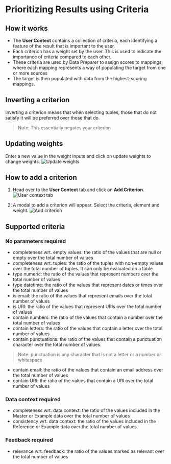# Prioritizing Results using Criteria

## How it works
- The **User Context** contains a collection of criteria, each identifying a feature of the result that is important to the user. 
 - Each criterion has a weight set by the user. This is used to indicate the importance of criteria compared to each other. 
- These criteria are used by Data Preparer to assign scores to mappings, where each mapping represents a way of populating the target from one or more sources
- The target is then populated with data from the highest-scoring mappings.

## Inverting a criterion
Inverting a criterion means that when selecting tuples, those that do not satisfy it will be preferred over those that do. 
> Note: This essentially negates your criterion

## Updating weights
Enter a new value in the weight inputs and click on update weights to change weights.
![Update weights](blob:https://imgur.com/41d64bb2-7c3c-4081-b1c1-ee9b4c010b76)

## How to add a criterion
1. Head over to the **User Context** tab and click on **Add Criterion**.
![User context tab](blob:https://imgur.com/c5d137c1-91f7-4de3-b41c-92cc6ae46f60)

2. A modal to add a criterion will appear. Select the criteria, element and weight.
![Add criterion](https://i.imgur.com/R9hchjL.png)

## Supported criteria
### No parameters required
- completeness wrt. empty values: the ratio of the values that are null or empty over the total number of values
- completeness wrt. tuples: the ratio of the tuples with non-empty values over the total number of tuples. It can only be evaluated on a table
- type numeric: the ratio of the values that represent numbers over the total number of values
- type datetime: the ratio of the values that represent dates or times over the total number of values
- is email: the ratio of the values that represent emails over the total number of values
- is URI:  the ratio of the values that represent URIs over the total number of values
- contain numbers: the ratio of the values that contain a number over the total number of values
- contain letters: the ratio of the values that contain a letter over the total number of values
- contain punctuations: the ratio of the values that contain a punctuation character over the total number of values.
> Note: punctuation is any character that is not a letter or a number or whitespace
- contain email: the ratio of the values that contain an email address over the total number of values
- contain URI: the ratio of the values that contain a URI over the total number of values

### Data context required
- completeness wrt. data context: the ratio of the values included in the Master or Example data over the total number of values
- consistency wrt. data context: the ratio of the values included in the Reference or Example data over the total number of values

### Feedback required
- relevance wrt. feedback: the ratio of the values marked as relevant over the total number of values
